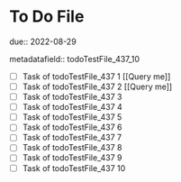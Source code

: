 # To Do File

due:: 2022-08-29

metadatafield:: todoTestFile_437_10

- [ ] Task of todoTestFile_437 1 [[Query me]]
- [ ] Task of todoTestFile_437 2 [[Query me]]
- [ ] Task of todoTestFile_437 3
- [ ] Task of todoTestFile_437 4
- [ ] Task of todoTestFile_437 5
- [ ] Task of todoTestFile_437 6
- [ ] Task of todoTestFile_437 7
- [ ] Task of todoTestFile_437 8
- [ ] Task of todoTestFile_437 9
- [ ] Task of todoTestFile_437 10